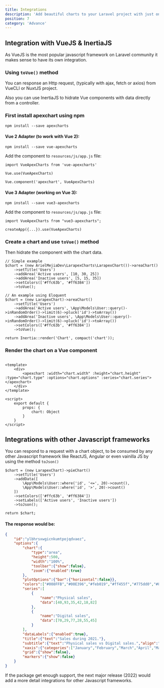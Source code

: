 ```yaml
---
title: Integrations
description: 'Add beautiful charts to your Laravel project with just one facade.'
position: 7
category: 'Advance'
---
```


## Integration with VueJS & InertiaJS

As VueJS is the most popular javascript framework on Laravel community it makes sense to have its own integration.

### Using `toVue()` method

You can response an Http request, (typically with ajax, fetch or axios) from VueCLI or NuxtJS project.

Also you can use InertiaJS to hidrate Vue components with data directly from a controller.

### First install apexchart using npm

```bash[terminal/cmd]
npm install --save apexcharts
```

#### Vue 2 Adapter (to work with Vue 2):

```bash[terminal/cmd]
npm install --save vue-apexcharts
```

Add the component to `resources/js/app.js` file:

```js[resources/js/app.js]
import VueApexCharts from 'vue-apexcharts'

Vue.use(VueApexCharts)

Vue.component('apexchart', VueApexCharts)
```

#### Vue 3 Adapter (working on Vue 3):

```bash[terminal/cmd]
npm install --save vue3-apexcharts
```

Add the component to `resources/js/app.js` file:

```js[resources/js/app.js]
import VueApexCharts from "vue3-apexcharts";

createApp({...}).use(VueApexCharts)
```

### Create a chart and use `toVue()` method

Then hidrate the component with the chart data.

```php[php]
// Simple example
$chart = (new ArielMejiaDev\LarapexCharts\LarapexChart())->areaChart()
    ->setTitle('Users')
    ->addArea('Active users', [10, 30, 25])
    ->addArea('Inactive users', [5, 15, 35])
    ->setColors(['#ffc63b', '#ff6384'])
    ->toVue();

// An example using Eloquent
$chart = (new LarapexChart)->areaChart()
    ->setTitle('Users')
    ->addArea('Active users', \App\Models\User::query()->inRandomOrder()->limit(6)->pluck('id')->toArray())
    ->addArea('Inactive users', \App\Models\User::query()->inRandomOrder()->limit(6)->pluck('id')->toArray())
    ->setColors(['#ffc63b', '#ff6384'])
    ->toVue();

return Inertia::render('Chart', compact('chart'));
```

### Render the chart on a Vue component

```vue[resources/js/Pages/Chart.vue]

<template>
    <div>
        <apexchart :width="chart.width" :height="chart.height" :type="chart.type" :options="chart.options" :series="chart.series"></apexchart>
    </div>
</template>

<script>
    export default {
        props: {
            chart: Object
        }
    }
</script>

```

<integrations-vue-area-chart></integrations-vue-area-chart>

## Integrations with other Javascript frameworks

You can respond to a request with a chart object, to be consumed by any other Javascript framework like ReactJS, Angular or even vainilla JS by using the method `toJson()`

```php[php]
$chart = (new LarapexChart)->pieChart()
    ->setTitle('Users')
    ->addData([
        \App\Models\User::where('id', '<=', 20)->count(),
        \App\Models\User::where('id', '>', 20)->count()
    ])
    ->setColors(['#ffc63b', '#ff6384'])
    ->setLabels(['Active users', 'Inactive users'])
    ->toJson();

return $chart;
```

#### The response would be:

```json
{
    "id":"ylbhrsxwgicnkumtpojqdvaez",
    "options":{
        "chart":{
            "type":"area",
            "height":500,
            "width":"100%",
            "toolbar":{"show":false},
            "zoom":{"enabled":true}
        },
        "plotOptions":{"bar":{"horizontal":false}},
        "colors":["#008FFB","#00E396","#feb019","#ff455f","#775dd0","#80effe","#0077B5","#ff6384","#c9cbcf","#0057ff","00a9f4","#2ccdc9","#5e72e4"],
        "series":[
            {
                "name":"Physical sales",
                "data":[40,93,35,42,18,82]
            },
            {
                "name":"Digital sales",
                "data":[70,29,77,28,55,45]
            }
        ],
        "dataLabels":{"enabled":true},
        "title":{"text":"Sales during 2021."},
        "subtitle":{"text":"Physical sales vs Digital sales.","align":"left"},
        "xaxis":{"categories":["January","February","March","April","May","June"]},
        "grid":{"show":false},
        "markers":{"show":false}
    }
}
```

<alert type="info">
    If the package get enough support, the next major release (2022) would add a more detail integrations for other Javascript frameworks.
</alert>